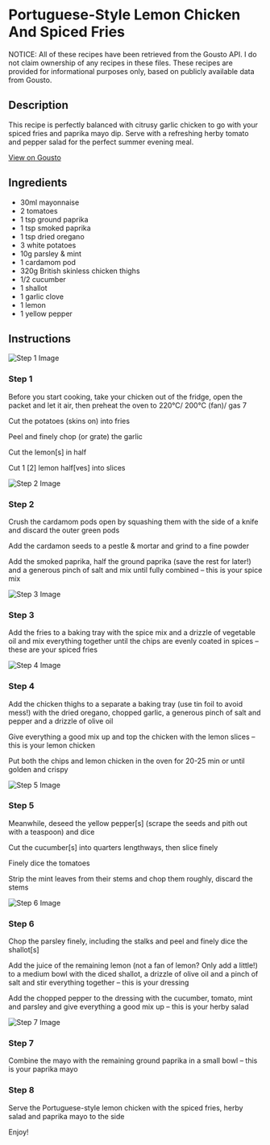 # Portuguese-Style Lemon Chicken And Spiced Fries 

NOTICE: All of these recipes have been retrieved from the Gousto API. I do not claim ownership of any recipes in these files. These recipes are provided for informational purposes only, based on publicly available data from Gousto.

## Description

This recipe is perfectly balanced with citrusy garlic chicken to go with your spiced fries and paprika mayo dip. Serve with a refreshing herby tomato and pepper salad for the perfect summer evening meal.

[View on Gousto](https://www.gousto.co.uk/recipes/cookbook/portuguese-style-lemon-chicken-and-spiced-fries)

## Ingredients

- 30ml mayonnaise
- 2 tomatoes
- 1 tsp ground paprika
- 1 tsp smoked paprika
- 1 tsp dried oregano
- 3 white potatoes
- 10g parsley & mint
- 1 cardamom pod
- 320g British skinless chicken thighs
- 1/2 cucumber
- 1 shallot
- 1 garlic clove
- 1 lemon
- 1 yellow pepper

## Instructions

![Step 1 Image](https://production-media.gousto.co.uk/cms/recipe-step-image/Step-1-1653317580155-x200.jpg)

### Step 1

Before you start cooking, take your chicken out of the fridge, open the packet and let it air, then preheat the oven to 220°C/ 200°C (fan)/ gas 7

Cut the potatoes (skins on) into fries

Peel and finely chop (or grate) the garlic

Cut the lemon<span class="text-danger">[s]</span> in half

Cut 1 <span class="text-danger">[2] </span>lemon half<span class="text-danger">[ves]</span> into slices

![Step 2 Image](https://production-media.gousto.co.uk/cms/recipe-step-image/Step-2-1653317592218-x200.jpg)

### Step 2

Crush the cardamom pods open by squashing them with the side of a knife and discard the outer green pods

Add the cardamon seeds to a pestle & mortar and grind to a fine powder

Add the smoked paprika, half the ground paprika (save the rest for later!) and a generous pinch of salt and mix until fully combined – this is your spice mix

![Step 3 Image](https://production-media.gousto.co.uk/cms/recipe-step-image/Step-3-1653317603674-x200.jpg)

### Step 3

Add the fries to a baking tray with the spice mix and a drizzle of vegetable oil and mix everything together until the chips are evenly coated in spices – these are your spiced fries

![Step 4 Image](https://production-media.gousto.co.uk/cms/recipe-step-image/Step-4-1653317609935-x200.jpg)

### Step 4

Add the chicken thighs to a separate a baking tray (use tin foil to avoid mess!) with the dried oregano, chopped garlic, a generous pinch of salt and pepper and a drizzle of olive oil

Give everything a good mix up and top the chicken with the lemon slices – this is your lemon chicken

Put both the chips and lemon chicken in the oven for 20-25 min or until golden and crispy

![Step 5 Image](https://production-media.gousto.co.uk/cms/recipe-step-image/Step-5-1653317622850-x200.jpg)

### Step 5

Meanwhile, deseed the yellow pepper<span class="text-danger">[s]</span> (scrape the seeds and pith out with a teaspoon) and dice

Cut the cucumber<span class="text-danger">[s]</span> into quarters lengthways, then slice finely

Finely dice the tomatoes

Strip the mint leaves from their stems and chop them roughly, discard the stems

![Step 6 Image](https://production-media.gousto.co.uk/cms/recipe-step-image/Step-6-1653317627369-x200.jpg)

### Step 6

Chop the parsley finely, including the stalks and peel and finely dice the shallot<span class="text-danger">[s]</span>

Add the juice of the remaining lemon (not a fan of lemon? Only add a little!) to a medium bowl with the diced shallot, a drizzle of olive oil and a pinch of salt and stir everything together – this is your dressing

Add the chopped pepper to the dressing with the cucumber, tomato, mint and parsley and give everything a good mix up – this is your herby salad

![Step 7 Image](https://production-media.gousto.co.uk/cms/recipe-step-image/Step-7-1653317642218-x200.jpg)

### Step 7

Combine the mayo with the remaining ground paprika in a small bowl – this is your paprika mayo

### Step 8

Serve the Portuguese-style lemon chicken with the spiced fries, herby salad and paprika mayo to the side

Enjoy!

